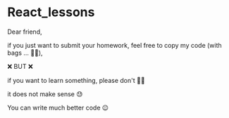 # React_lessons



Dear friend,

if you just want to submit your homework, feel free to copy my code (with bags ... 🤦‍♀️),

❌ BUT ❌

if you want to learn something, please don't 🙅‍♀️

it does not make sense 😓

You can write much better code 😉
